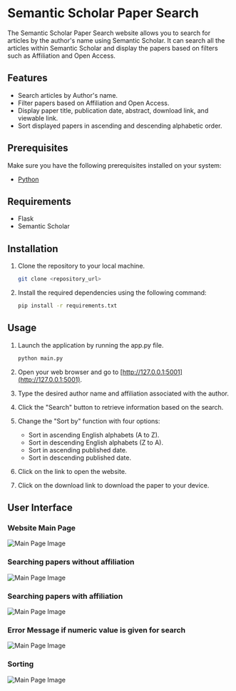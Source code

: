 # Semantic Scholar Paper Search

The Semantic Scholar Paper Search website allows you to search for articles by the author's name using Semantic Scholar. It can search all the articles within Semantic Scholar and display the papers based on filters such as Affiliation and Open Access.

## Features

- Search articles by Author's name.
- Filter papers based on Affiliation and Open Access.
- Display paper title, publication date, abstract, download link, and viewable link.
- Sort displayed papers in ascending and descending alphabetic order.

## Prerequisites

Make sure you have the following prerequisites installed on your system:

- [Python](https://www.python.org/downloads/)

## Requirements

- Flask
- Semantic Scholar

## Installation

1. Clone the repository to your local machine.
   ```bash
   git clone <repository_url>
2. Install the required dependencies using the following command:

   ```bash
   pip install -r requirements.txt

## Usage

1. Launch the application by running the app.py file.

   ```bash
   python main.py
2. Open your web browser and go to [http://127.0.0.1:5001](http://127.0.0.1:5001).

3. Type the desired author name and affiliation associated with the author.

4. Click the "Search" button to retrieve information based on the search.

5. Change the "Sort by" function with four options:
   - Sort in ascending English alphabets (A to Z).
   - Sort in descending English alphabets (Z to A).
   - Sort in ascending published date.
   - Sort in descending published date.

6. Click on the link to open the website.

7. Click on the download link to download the paper to your device.
## User Interface
### Website Main Page
![Main Page Image](Images/Main%20Page.png)
### Searching papers without affiliation
![Main Page Image](Images/Without%20Affiliation.png)
### Searching papers with affiliation
![Main Page Image](Images/With%20Affiliation.png)
### Error Message if numeric value is given for search
![Main Page Image](Images/Error%20Message.png)
### Sorting
![Main Page Image](Images/Sorting.png)
